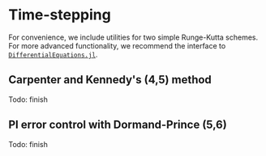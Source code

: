# Time-stepping

For convenience, we include utilities for two simple Runge-Kutta schemes. For more advanced functionality, we recommend the interface to [`DifferentialEquations.jl`](https://github.com/SciML/DifferentialEquations.jl).

## Carpenter and Kennedy's (4,5) method

Todo: finish

## PI error control with Dormand-Prince (5,6)

Todo: finish
